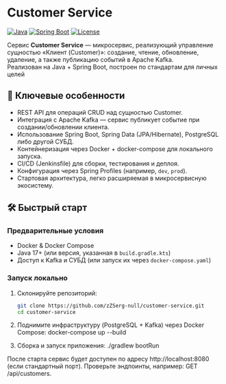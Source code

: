 # Customer Service

[![Java](https://img.shields.io/badge/Java-17%2B-blue?logo=java)](https://openjdk.org/)
[![Spring Boot](https://img.shields.io/badge/Spring%20Boot-3.0%2B-brightgreen?logo=springboot)](https://spring.io/projects/spring-boot)
[![License](https://img.shields.io/badge/License-MIT-green.svg)](LICENSE)

Сервис **Customer Service** — микросервис, реализующий управление сущностью «Клиент (Customer)»: создание, чтение, обновление, удаление, а также публикацию событий в Apache Kafka.  
Реализован на Java + Spring Boot, построен по стандартам для личных целей

## 🚀 Ключевые особенности

- REST API для операций CRUD над сущностью Customer.  
- Интеграция с Apache Kafka — сервис публикует событие при создании/обновлении клиента.  
- Использование Spring Boot, Spring Data (JPA/Hibernate), PostgreSQL либо другой СУБД.  
- Контейнеризация через Docker + docker-compose для локального запуска.  
- CI/CD (Jenkinsfile) для сборки, тестирования и деплоя.  
- Конфигурация через Spring Profiles (например, `dev`, `prod`).  
- Стартовая архитектура, легко расширяемая в микросервисную экосистему.


## 🛠 Быстрый старт

### Предварительные условия

- Docker & Docker Compose  
- Java 17+ (или версия, указанная в `build.gradle.kts`)  
- Доступ к Kafka и СУБД (или запуск их через `docker-compose.yaml`)  

### Запуск локально

1. Склонируйте репозиторий:
   ```bash
   git clone https://github.com/zZSerg-null/customer-service.git
   cd customer-service

2. Поднимите инфраструктуру (PostgreSQL + Kafka) через Docker Compose:
docker-compose up --build

3. Сборка и запуск приложения:
    ./gradlew bootRun

После старта сервис будет доступен по адресу http://localhost:8080 (если стандартный порт).
Проверьте эндпоинты, например: GET /api/customers.
